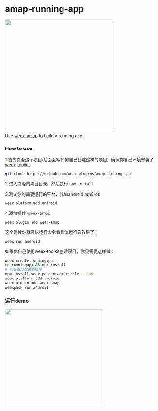 # amap-running-app

<img width="360" src="http://img1.vued.vanthink.cn/vued1796109b79d25e79bf6eaa4a79c2f44f.png" />

Use [weex-amap](https://github.com/weex-plugins/weex-amap) to build a running app

### How to use

1.首先克隆这个项目(后面会写如何自己创建这样的项目). 确保你自己环境安装了[weex-toolkit](https://github.com/weexteam/weex-toolkit)

``` bash
git clone https://github.com/weex-plugins/amap-running-app
```

2.进入克隆的项目目录，然后执行 `npm install`


3.测试你的需要运行的平台，比如android 或者 ios

``` bash
weex plaform add android
```

4.添加插件 [weex-amap](https://github.com/weex-plugins/weex-amap)

``` bash
weex plugin add weex-amap
```

这个时候你就可以运行命令看具体运行的效果了：

``` bash
weex run android
```

如果你自己使用weex-toolkit创建项目，你只需要这样做：

``` bash
weex create runningapp
cd runningapp && npm install
# 安装百分比圆圈组件
npm install weex-percentage-circle --save
weex platform add android
weex plugin add weex-amap
weexpack run android

```

### 运行demo

<img width="320" src="https://gw.alicdn.com/tfs/TB1gi2jQXXXXXb5aFXXXXXXXXXX-480-776.gif" />








